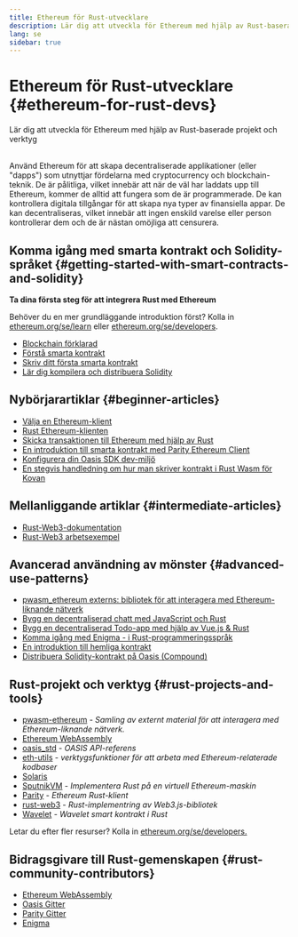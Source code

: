 ```yaml
---
title: Ethereum för Rust-utvecklare
description: Lär dig att utveckla för Ethereum med hjälp av Rust-baserade projekt och verktyg
lang: se
sidebar: true
---
```


# Ethereum för Rust-utvecklare {#ethereum-for-rust-devs}

<div class="featured">Lär dig att utveckla för Ethereum med hjälp av Rust-baserade projekt och verktyg</div><br/>

Använd Ethereum för att skapa decentraliserade applikationer (eller "dapps") som utnyttjar fördelarna med cryptocurrency och blockchain-teknik. De är pålitliga, vilket innebär att när de väl har laddats upp till Ethereum, kommer de alltid att fungera som de är programmerade. De kan kontrollera digitala tillgångar för att skapa nya typer av finansiella appar. De kan decentraliseras, vilket innebär att ingen enskild varelse eller person kontrollerar dem och de är nästan omöjliga att censurera.

## Komma igång med smarta kontrakt och Solidity-språket {#getting-started-with-smart-contracts-and-solidity}

**Ta dina första steg för att integrera Rust med Ethereum**

Behöver du en mer grundläggande introduktion först? Kolla in [ethereum.org/se/learn](/se/learn/) eller [ethereum.org/se/developers](/se/developers/).

- [Blockchain förklarad](https://kauri.io/article/d55684513211466da7f8cc03987607d5/blockchain-explained)
- [Förstå smarta kontrakt](https://kauri.io/article/e4f66c6079e74a4a9b532148d3158188/ethereum-101-part-5-the-smart-contract)
- [Skriv ditt första smarta kontrakt](https://kauri.io/article/124b7db1d0cf4f47b414f8b13c9d66e2/remix-ide-your-first-smart-contract)
- [Lär dig kompilera och distribuera Solidity](https://kauri.io/article/973c5f54c4434bb1b0160cff8c695369/understanding-smart-contract-compilation-and-deployment)

## Nybörjarartiklar {#beginner-articles}

- [Välja en Ethereum-klient](https://www.trufflesuite.com/docs/truffle/reference/choosing-an-ethereum-client)
- [Rust Ethereum-klienten](https://wiki.parity.io/Setup)
- [Skicka transaktionen till Ethereum med hjälp av Rust](https://kauri.io/article/97c85229c66445759bb0ce642224d364/sending-ethereum-transactions-with-rust)
- [En introduktion till smarta kontrakt med Parity Ethereum Client](https://wiki.parity.io/Smart-Contracts)
- [Konfigurera din Oasis SDK dev-miljö](https://docs.oasis.dev/oasis-sdk/guide/getting-started)
- [En stegvis handledning om hur man skriver kontrakt i Rust Wasm för Kovan](https://github.com/paritytech/pwasm-tutorial)

## Mellanliggande artiklar {#intermediate-articles}

- [Rust-Web3-dokumentation](https://tomusdrw.github.io/rust-web3/web3/index.html)
- [Rust-Web3 arbetsexempel](https://github.com/tomusdrw/rust-web3/blob/master/examples)

## Avancerad användning av mönster {#advanced-use-patterns}

- [pwasm_ethereum externs: bibliotek för att interagera med Ethereum-liknande nätverk](https://paritytech.github.io/pwasm-ethereum/pwasm_ethereum/)
- [Bygg en decentraliserad chatt med JavaScript och Rust](https://medium.com/perlin-network/build-a-decentralized-chat-using-javascript-rust-webassembly-c775f8484b52)
- [Bygg en decentraliserad Todo-app med hjälp av Vue.js & Rust ](https://medium.com/@jjmace01/build-a-decentralized-todo-app-using-vue-js-rust-webassembly-5381a1895beb)
- [Komma igång med Enigma - i Rust-programmeringsspråk](https://blog.enigma.co/getting-started-with-discovery-the-rust-programming-language-4d1e0b06de15)
- [En introduktion till hemliga kontrakt](https://blog.enigma.co/getting-started-with-enigma-an-intro-to-secret-contracts-cdba4fe501c2)
- [Distribuera Solidity-kontrakt på Oasis (Compound)](https://docs.oasis.dev/tutorials/deploy-solidity.html#deploy-using-truffle)

## Rust-projekt och verktyg {#rust-projects-and-tools}

- [pwasm-ethereum](https://github.com/paritytech/pwasm-ethereum) - _Samling av externt material för att interagera med Ethereum-liknande nätverk._
- [Ethereum WebAssembly](https://ewasm.readthedocs.io/en/mkdocs/)
- [oasis_std](https://docs.rs/oasis-std/0.2.7/oasis_std/) - _OASIS API-referens_
- [eth-utils](https://github.com/ethereum/eth-utils/) - _verktygsfunktioner för att arbeta med Ethereum-relaterade kodbaser_
- [Solaris](https://github.com/paritytech/sol-rs)
- [SputnikVM](https://github.com/sorpaas/rust-evm) - _Implementera Rust på en virtuell Ethereum-maskin_
- [Parity](https://github.com/paritytech/parity-ethereum) - _Ethereum Rust-klient_
- [rust-web3](https://github.com/tomusdrw/rust-web3) - _Rust-implementring av Web3.js-bibliotek_
- [Wavelet](https://wavelet.perlin.net/docs/smart-contracts) - _Wavelet smart kontrakt i Rust_

Letar du efter fler resurser? Kolla in [ethereum.org/se/developers.](/se/developers/)

## Bidragsgivare till Rust-gemenskapen {#rust-community-contributors}

- [Ethereum WebAssembly](https://gitter.im/ewasm/Lobby)
- [Oasis Gitter](https://gitter.im/Oasis-official/Lobby)
- [Parity Gitter](https://gitter.im/paritytech/parity)
- [Enigma](https://discord.gg/SJK32GY)
